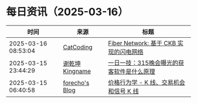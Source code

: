 ﻿# 每日资讯（2025-03-16）

|时间|来源|标题|
|---|---|---|
|2025-03-16 08:53:04|[CatCoding](https://catcoding.me/atom.xml)|[Fiber Network: 基于 CKB 实现的闪电网络](http://catcoding.me/p/fiber-network-on-ckb/)|
|2025-03-15 23:44:29|[谢乾坤 Kingname](http://www.kingname.info/atom.xml)|[一日一技：315晚会曝光的获客软件是什么原理](https://www.kingname.info/2025/03/15/315/)|
|2025-03-15 06:40:58|[forecho's Blog](https://blog.forecho.com/atom.xml)|[价格行为学 - K 线、交易机会和信号 K 线](https://blog.forecho.com/price-actions-candles-setups-and-signal-bars.html)|
